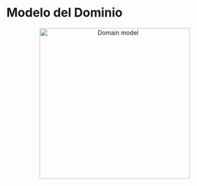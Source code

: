 # Modelo del Dominio
<p align="center">
  <img src= "\images\DomainModel.png" width="350" title="Domain model">
</p>
